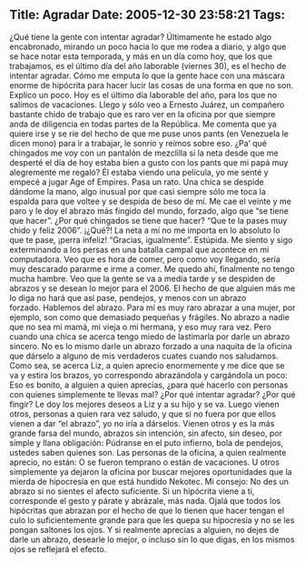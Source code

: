 Title: Agradar
Date: 2005-12-30 23:58:21
Tags: 
---
<p>¿Qué tiene la gente con intentar agradar? Últimamente he estado algo encabronado, mirando un poco hacia lo que me rodea a diario, y algo que se hace notar esta temporada, y más en un día como hoy, que los que trabajamos, es el último día del año laborable (viernes 30), es el hecho de intentar agradar. Cómo me emputa lo que la gente hace con una máscara enorme de hipócrita para hacer lucir las cosas de una forma en que no son. Explico un poco. Hoy es el último día laborable del año, para los que no salimos de vacaciones. Llego y sólo veo a Ernesto Juárez, un compañero bastante chido de trabajo que es raro ver en la oficina por que siempre anda de diligencia en todas partes de la República. Me comenta que ya quiere irse y se ríe del hecho de que me puse unos pants (en Venezuela le dicen mono) para ir a trabajar, le sonrío y reímos sobre eso. ¿Pa&#8217; qué chingados me voy con un pantalón de mezclilla si la neta desde que me desperté el día de hoy estaba bien a gusto con los pants que mi papá muy alegremente me regaló? Él estaba viendo una película, yo me senté y empecé a jugar Age of Empires. Pasa un rato. Una chica se despide dándome la mano, algo inusual por que casi siempre sólo me toca la espalda para que voltee y se despida de beso de mí. Me cae el veinte y me paro y le doy el abrazo más fingido del mundo, forzado, algo que &#8220;se tiene que hacer&#8221;. ¿Por qué chingados se tiene que hacer? &#8220;Que te la pases muy chido y feliz 2006&#8221;. ¡¿Qué?! La neta a mí no me importa en lo absoluto lo que te pase, ¡perra infeliz! &#8220;Gracias, igualmente&#8221;. Estúpida. Me siento y sigo exterminando a los persas en una batalla campal que acontece en mi computadora. Veo que es hora de comer, pero como voy llegando, sería muy descarado pararme e irme a comer. Me quedo ahí, finalmente no tengo mucha hambre. Veo que la gente se va a media tarde y se despiden de abrazos y se desean lo mejor para el 2006. El hecho de que alguien más me lo diga no hará que así pase, pendejos, y menos con un abrazo forzado. Hablemos del abrazo. Para mí es muy raro abrazar a una mujer, por ejemplo, son como que demasiado pequeñas y frágiles. No abrazo a nadie que no sea mi mamá, mi vieja o mi hermana, y eso muy rara vez. Pero cuando una chica se acerca tengo miedo de lastimarla por darle un abrazo sincero. No es lo mismo darle un abrazo forzado a una naquita de la oficina que dárselo a alguno de mis verdaderos cuates cuando nos saludamos. Como sea, se acerca Liz, a quien aprecio enormemente y me dice que se va y estira los brazos, yo correspondo abrazándola y cargándola un poco: Eso es bonito, a alguien a quien aprecias, ¿para qué hacerlo con personas con quienes simplemente te llevas mal? ¿Por qué intentar agradar? ¿Por qué fingir? Le doy los mejores deseos a Liz y a su hijo y se va. Luego vienen otros, personas a quien rara vez saludo, y que si no fuera por que ellos vienen a dar &#8220;el abrazo&#8221;, yo no iría a dárselos. Vienen otros y es la más grande farsa del mundo, abrazos sin intención, sin afecto, sin deseo, por simple y llana obligación: Púdranse en el puto infierno, bola de pendejos, ustedes saben quienes son. Las personas de la oficina, a quien realmente aprecio, no están: O se fueron temprano o están de vacaciones. U otros simplemente ya dejaron la oficina por buscar mejores oportunidades que la mierda de hipocresía en que está hundido Nekotec. Mi consejo: No des un abrazo si no sientes el afecto suficiente. Si un hipócrita viene a ti, corresponde el gesto y párate y abrázale, más nada. Ojalá que todos los hipócritas que abrazan por el hecho de que lo tienen que hacer tengan el culo lo suficientemente grande para que les quepa su hipocresía y no se les pongan saltones los ojos. Y si realmente aprecias a alguien, no dejes de darle un abrazo, desearle lo mejor, o incluso sin lo que digas, en los mismos ojos se reflejará el efecto. <br/><br/></p>
